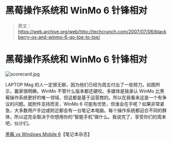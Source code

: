 # 黑莓操作系统和 WinMo 6 针锋相对

> 原文：<https://web.archive.org/web/http://techcrunch.com/2007/07/06/blackberry-os-and-winmo-6-go-toe-to-toe/>

# 黑莓操作系统和 WinMo 6 针锋相对

![scorecard.jpg](img/15066f5f27c6ee6c7920d203f8d4d8bb.png)

LAPTOP Mag 的人一定很无聊，因为他们已经为周五付出了一些努力。如图所示，赢家很明确，WinMo 不管什么版本都还硬咬。多媒体是我承认 WinMo 比黑莓操作系统更好的唯一领域，但这都是基于运营商的。所以在我看来这是一个有争议的问题。就附件支持而言，WinMo 6 可能有优势，但谁会在乎呢？如果非常紧急，大多数用户手边或附近都会有一台笔记本电脑。每个操作系统都迎合不同的群体，所以这完全取决于你想用你的“智能手机”做什么。我说完了，享受你们的周末吧，伙计们。

[黑莓 vs Windows Mobile 6](https://web.archive.org/web/20210116055914/http://laptopmag.com/Features/BlackBerry-vs-Windows-Mobile-6.htm)【笔记本杂志】